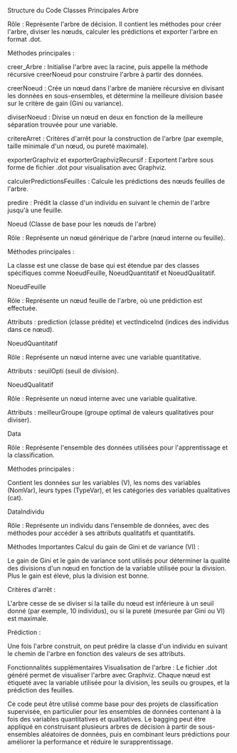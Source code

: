 Structure du Code
Classes Principales
Arbre

Rôle : Représente l'arbre de décision. Il contient les méthodes pour créer l'arbre, diviser les nœuds, calculer les prédictions et exporter l'arbre en format .dot.

Méthodes principales :

creer_Arbre : Initialise l'arbre avec la racine, puis appelle la méthode récursive creerNoeud pour construire l'arbre à partir des données.

creerNoeud : Crée un nœud dans l'arbre de manière récursive en divisant les données en sous-ensembles, et détermine la meilleure division basée sur le critère de gain (Gini ou variance).

diviserNoeud : Divise un nœud en deux en fonction de la meilleure séparation trouvée pour une variable.

critereArret : Critères d'arrêt pour la construction de l'arbre (par exemple, taille minimale d'un nœud, ou pureté maximale).

exporterGraphviz et exporterGraphvizRecursif : Exportent l'arbre sous forme de fichier .dot pour visualisation avec Graphviz.

calculerPredictionsFeuilles : Calcule les prédictions des nœuds feuilles de l'arbre.

predire : Prédit la classe d'un individu en suivant le chemin de l'arbre jusqu'à une feuille.

Noeud (Classe de base pour les nœuds de l'arbre)

Rôle : Représente un nœud générique de l'arbre (nœud interne ou feuille).

Méthodes principales :

La classe est une classe de base qui est étendue par des classes spécifiques comme NoeudFeuille, NoeudQuantitatif et NoeudQualitatif.

NoeudFeuille

Rôle : Représente un nœud feuille de l'arbre, où une prédiction est effectuée.

Attributs : prediction (classe prédite) et vectIndiceInd (indices des individus dans ce nœud).

NoeudQuantitatif

Rôle : Représente un nœud interne avec une variable quantitative.

Attributs : seuilOpti (seuil de division).

NoeudQualitatif

Rôle : Représente un nœud interne avec une variable qualitative.

Attributs : meilleurGroupe (groupe optimal de valeurs qualitatives pour diviser).

Data

Rôle : Représente l'ensemble des données utilisées pour l'apprentissage et la classification.

Méthodes principales :

Contient les données sur les variables (V), les noms des variables (NomVar), leurs types (TypeVar), et les catégories des variables qualitatives (cat).

DataIndividu

Rôle : Représente un individu dans l'ensemble de données, avec des méthodes pour accéder à ses attributs qualitatifs et quantitatifs.

Méthodes Importantes
Calcul du gain de Gini et de variance (VI) :

Le gain de Gini et le gain de variance sont utilisés pour déterminer la qualité des divisions d'un nœud en fonction de la variable utilisée pour la division. Plus le gain est élevé, plus la division est bonne.

Critères d'arrêt :

L'arbre cesse de se diviser si la taille du nœud est inférieure à un seuil donné (par exemple, 10 individus), ou si la pureté (mesurée par Gini ou VI) est maximale.

Prédiction :

Une fois l'arbre construit, on peut prédire la classe d'un individu en suivant le chemin de l'arbre en fonction des valeurs de ses attributs.

Fonctionnalités supplémentaires
Visualisation de l'arbre : Le fichier .dot généré permet de visualiser l'arbre avec Graphviz. Chaque nœud est étiqueté avec la variable utilisée pour la division, les seuils ou groupes, et la prédiction des feuilles.

Ce code peut être utilisé comme base pour des projets de classification supervisée, en particulier pour les ensembles de données contenant à la fois des variables quantitatives et qualitatives. Le bagging peut être appliqué en construisant plusieurs arbres de décision à partir de sous-ensembles aléatoires de données, puis en combinant leurs prédictions pour améliorer la performance et réduire le surapprentissage.

